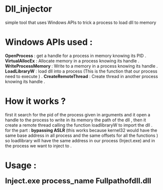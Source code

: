 # Dll_injector
simple tool that uses Windows APIs to trick a process to load dll to memory 



# Windows APIs used :



<b> OpenProcess </b> : get a handle for a process in memory knowing its PID . 
<b> VirtualAllocEx</b> : Allocate memory in a process knowing its handle . 
<b> WriteProcessMemory </b> : Write to a memory in a process knowing its handle . 
<b> LoadLibraryW</b> : load dll into a process (This is the function that our process need to execute ) . 
<b> CreateRemoteThread</b> : Create thread in another process knowing its handle . 

# How it works ? 


first it search for the pid of the process given in arguments and it open a handle to the process to write in its memory the path of the dll , then it create a remote thread  calling the function loadlibraryW to import the dll .
for the part : <b> bypassing ASLR </b> 
(this works because kernel32 would have the same base address in all process and the same offsets for all the functions ) so loadlibrary will have the same address in our process (Inject.exe) and in the process we want to inject to . 

# Usage : 
  <font size="+2"> <b> Inject.exe process_name Fullpathofdll.dll </b> </font>
